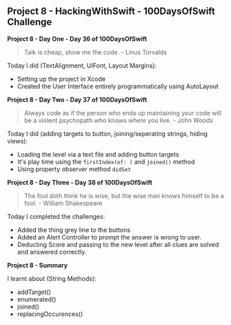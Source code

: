 ## Project 8 - HackingWithSwift - 100DaysOfSwift Challenge

**Project 8 - Day One - Day 36 of 100DaysOfSwift**

> Talk is cheap, show me the code. - Linus Torvalds

Today I did (TextAlignment, UIFont, Layout Margins):

- Setting up the project in Xcode
- Created the User Interface entirely programmatically using AutoLayout

**Project 8 - Day Two - Day 37 of 100DaysOfSwift**

> Always code as if the person who ends up maintaining your code will be a violent psychopath who knows where you live. - John Woods

Today I did (adding targets to button, joining/seperating strings, hiding views):

- Loading the level via a text file and adding button targets
- It's play time using the ```firstIndex(of: )``` and ```joined()``` method
- Using property observer method ```didSet```


**Project 8 - Day Three - Day 38 of 100DaysOfSwift**

> The fool doth think he is wise, but the wise man knows himself to be a fool. - William Shakespeare

Today I completed the challenges:

- Added the thing grey line to the buttons
- Added an Alert Controller to prompt the answer is wrong to user.
- Deducting Score and passing to the new level after all clues are solved and answered correctly.

**Project 8 - Summary**

I learnt about (String Methods):

- addTarget()
- enumerated()
- joined()
- replacingOccurences()

